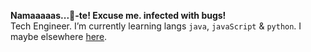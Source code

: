 **Namaaaaas...🤧-te! Excuse me. infected with bugs!**  
Tech Engineer. I’m currently learning langs `java`, `javaScript` & `python`.
I maybe elsewhere [here](https://amanchandrae.github.io/).
